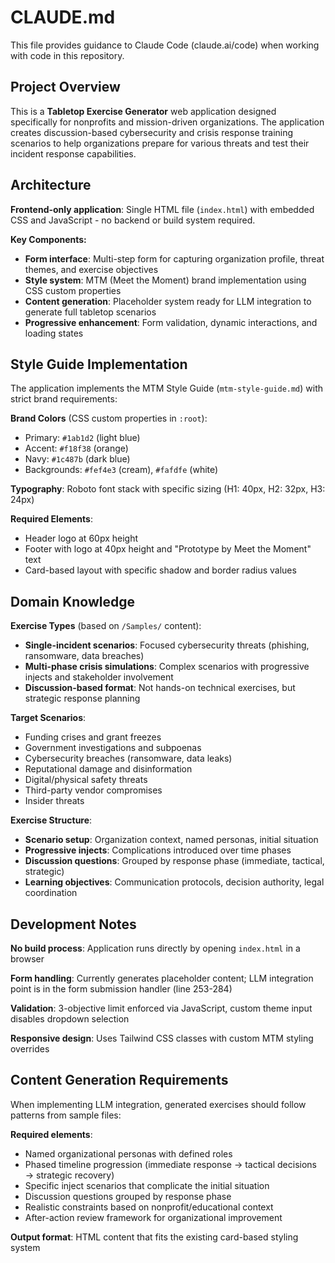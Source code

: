 # CLAUDE.md

This file provides guidance to Claude Code (claude.ai/code) when working with code in this repository.

## Project Overview

This is a **Tabletop Exercise Generator** web application designed specifically for nonprofits and mission-driven organizations. The application creates discussion-based cybersecurity and crisis response training scenarios to help organizations prepare for various threats and test their incident response capabilities.

## Architecture

**Frontend-only application**: Single HTML file (`index.html`) with embedded CSS and JavaScript - no backend or build system required.

**Key Components:**
- **Form interface**: Multi-step form for capturing organization profile, threat themes, and exercise objectives
- **Style system**: MTM (Meet the Moment) brand implementation using CSS custom properties
- **Content generation**: Placeholder system ready for LLM integration to generate full tabletop scenarios
- **Progressive enhancement**: Form validation, dynamic interactions, and loading states

## Style Guide Implementation

The application implements the MTM Style Guide (`mtm-style-guide.md`) with strict brand requirements:

**Brand Colors** (CSS custom properties in `:root`):
- Primary: `#1ab1d2` (light blue)
- Accent: `#f18f38` (orange) 
- Navy: `#1c487b` (dark blue)
- Backgrounds: `#fef4e3` (cream), `#fafdfe` (white)

**Typography**: Roboto font stack with specific sizing (H1: 40px, H2: 32px, H3: 24px)

**Required Elements**:
- Header logo at 60px height
- Footer with logo at 40px height and "Prototype by Meet the Moment" text
- Card-based layout with specific shadow and border radius values

## Domain Knowledge

**Exercise Types** (based on `/Samples/` content):
- **Single-incident scenarios**: Focused cybersecurity threats (phishing, ransomware, data breaches)
- **Multi-phase crisis simulations**: Complex scenarios with progressive injects and stakeholder involvement
- **Discussion-based format**: Not hands-on technical exercises, but strategic response planning

**Target Scenarios**:
- Funding crises and grant freezes
- Government investigations and subpoenas  
- Cybersecurity breaches (ransomware, data leaks)
- Reputational damage and disinformation
- Digital/physical safety threats
- Third-party vendor compromises
- Insider threats

**Exercise Structure**:
- **Scenario setup**: Organization context, named personas, initial situation
- **Progressive injects**: Complications introduced over time phases
- **Discussion questions**: Grouped by response phase (immediate, tactical, strategic)
- **Learning objectives**: Communication protocols, decision authority, legal coordination

## Development Notes

**No build process**: Application runs directly by opening `index.html` in a browser

**Form handling**: Currently generates placeholder content; LLM integration point is in the form submission handler (line 253-284)

**Validation**: 3-objective limit enforced via JavaScript, custom theme input disables dropdown selection

**Responsive design**: Uses Tailwind CSS classes with custom MTM styling overrides

## Content Generation Requirements

When implementing LLM integration, generated exercises should follow patterns from sample files:

**Required elements**:
- Named organizational personas with defined roles
- Phased timeline progression (immediate response → tactical decisions → strategic recovery)
- Specific inject scenarios that complicate the initial situation
- Discussion questions grouped by response phase
- Realistic constraints based on nonprofit/educational context
- After-action review framework for organizational improvement

**Output format**: HTML content that fits the existing card-based styling system